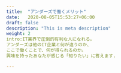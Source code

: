 ```yaml
---
title:  "アンダーズで働くメリット"
date:   2020-08-05T15:53:27+06:00
draft: false
description: "This is meta description"
weight: 2
intro:IT業界で圧倒的有利な人になれる。
アンダーズは他のIT企業と何が違うのか、
ここで働くことで、何が得られるのか。
興味を持ったあなたが感じる「知りたい」に答えます.

---
```

